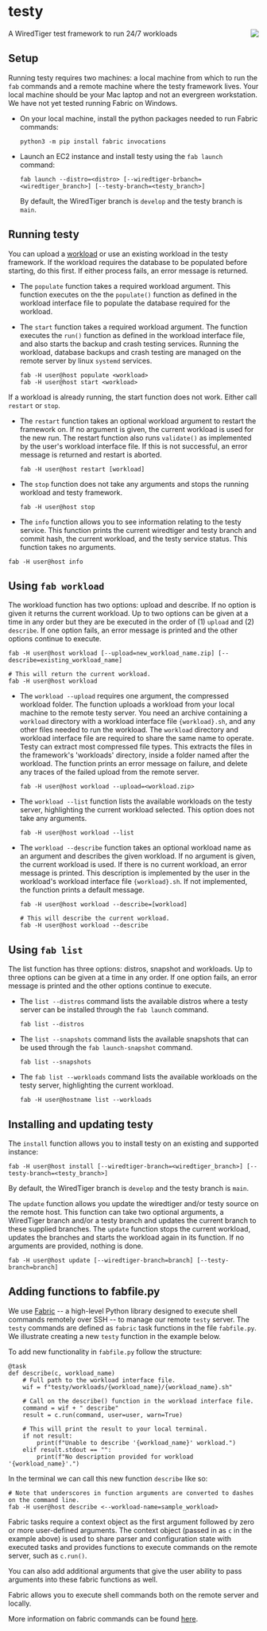 # testy
A WiredTiger test framework to run 24/7 workloads
<img src="https://user-images.githubusercontent.com/15895661/200436292-66c87f0d-3068-4bae-a002-3de473faf8b5.png" align="right">

## Setup
Running testy requires two machines: a local machine from which to run the `fab` commands and a remote machine where the testy framework lives. Your local machine should be your Mac laptop and not an evergreen workstation. We have not yet tested running Fabric on Windows.

- On your local machine, install the python packages needed to run Fabric commands:
  ```
  python3 -m pip install fabric invocations
  ```

- Launch an EC2 instance and install testy using the `fab launch` command:
  ```
  fab launch --distro=<distro> [--wiredtiger-brbanch=<wiredtiger_branch>] [--testy-branch=<testy_branch>]
  ```
  By default, the WiredTiger branch is `develop` and the testy branch is `main`.

## Running testy

You can upload a [workload](#using-fab-workload) or use an existing workload in the testy framework. If the workload requires the database to be populated before starting, do this first. If either process fails, an error message is returned.

- The `populate` function takes a required workload argument. This function executes on the the `populate()` function as defined in the workload interface file to populate the database required for the workload. 

- The `start` function takes a required workload argument. The function executes the `run()` function as defined in the workload interface file, and also starts the backup and crash testing services. Running the workload, database backups and crash testing are managed on the remote server by linux `systemd` services.
  
  ```
  fab -H user@host populate <workload>
  fab -H user@host start <workload>
  ```

If a workload is already running, the start function does not work. Either call `restart` or `stop`.

- The `restart` function takes an optional workload argument to restart the framework on. If no argument is given, the current workload is used for the new run. The restart function also runs `validate()` as implemented by the user's workload interface file. If this is not successful, an error message is returned and restart is aborted. 
  ```
  fab -H user@host restart [workload]
  ```

- The `stop` function does not take any arguments and stops the running workload and testy framework.
  ```
  fab -H user@host stop
  ```

-  The `info` function allows you to see information relating to the testy service. This function prints the current wiredtiger and testy branch and commit hash, the current workload, and the testy service status. This function takes no arguments.
  ```
  fab -H user@host info
  ```

## Using `fab workload`
The workload function has two options: upload and describe. If no option is given it returns the current workload. Up to two options can be given at a time in any order but they are be executed in the order of (1) `upload` and (2) `describe`. If one option fails, an error message is printed and the other options continue to execute.

  ```
  fab -H user@host workload [--upload=new_workload_name.zip] [--describe=existing_workload_name]
  
  # This will return the current workload.
  fab -H user@host workload
  ```

- The `workload --upload` requires one argument, the compressed workload folder. The function uploads a workload from your local machine to the remote testy server. You need an archive containing a `workload` directory with a workload interface file `{workload}.sh`, and any other files needed to run the workload. The `workload` directory and workload interface file are required to share the same name to operate. Testy can extract most compressed file types. This extracts the files in the framework's 'workloads' directory, inside a folder named after the workload. The function prints an error message on failure, and delete any traces of the failed upload from the remote server.
  ```
  fab -H user@host workload --upload=<workload.zip>
  ```

- The `workload --list` function lists the available workloads on the testy server, highlighting the current workload selected. This option does not take any arguments.
  ```
  fab -H user@host workload --list
  ```

- The `workload --describe` function takes an optional workload name as an argument and describes the given workload. If no argument is given, the current workload is used. If there is no current workload, an error message is printed. This description is implemented by the user in the workload's workload interface file `{workload}.sh`. If not implemented, the function prints a default message.
  ```
  fab -H user@host workload --describe=[workload]

  # This will describe the current workload.
  fab -H user@host workload --describe
  ```

## Using `fab list`
The list function has three options: distros, snapshot and workloads. Up to three options can be given at a time in any order. If one option fails, an error message is printed and the other options continue to execute.

- The `list --distros` command lists the available distros where a testy server can be installed through the `fab launch` command.
  ```
  fab list --distros
  ```

- The `list --snapshots` command lists the available snapshots that can be used through the `fab launch-snapshot` command.
  ```
  fab list --snapshots
  ```

- The `fab list --workloads` command lists the available workloads on the testy server, highlighting the current workload.
  ```
  fab -H user@hostname list --workloads
  ```

## Installing and updating testy

The `install` function allows you to install testy on an existing and supported instance:
  ```
fab -H user@host install [--wiredtiger-branch=<wiredtiger_branch>] [--testy-branch=<testy_branch>]
```
By default, the WiredTiger branch is `develop` and the testy branch is `main`.

The `update` function allows you update the wiredtiger and/or testy source on the remote host. This function can take two optional arguments, a WiredTiger branch and/or a testy branch and updates the current branch to these supplied branches. The `update` function stops the current workload, updates the branches and starts the workload again in its function. If no arguments are provided, nothing is done.
```
fab -H user@host update [--wiredtiger-branch=branch] [--testy-branch=branch]
```

## Adding functions to fabfile.py

We use [Fabric](https://www.fabfile.org/) -- a high-level Python library designed to execute shell commands remotely over SSH -- to manage our remote `testy` server. The `testy` commands are defined as `fabric` task functions in the file `fabfile.py`. We illustrate creating a new `testy` function in the example below.

To add new functionality in `fabfile.py` follow the structure: 

```
@task
def describe(c, workload_name)
    # Full path to the workload interface file.
    wif = f"testy/workloads/{workload_name}/{workload_name}.sh"

    # Call on the describe() function in the workload interface file.
    command = wif + " describe"
    result = c.run(command, user=user, warn=True)

    # This will print the result to your local terminal.
    if not result:
        print(f"Unable to describe '{workload_name}' workload.")
    elif result.stdout == "":
        print(f"No description provided for workload '{workload_name}'.")

```
In the terminal we can call this new function `describe` like so:
```
# Note that underscores in function arguments are converted to dashes on the command line.
fab -H user@host describe <--workload-name=sample_workload>
```

Fabric tasks require a context object as the first argument followed by zero or more user-defined arguments. The context object (passed in as `c` in the example above) is used to share parser and configuration state with executed tasks and provides functions to execute commands on the remote server, such as `c.run()`.

You can also add additional arguments that give the user ability to pass arguments into these fabric functions as well.

Fabric allows you to execute shell commands both on the remote server and locally. 

More information on fabric commands can be found [here](https://docs.fabfile.org/en/stable/).

